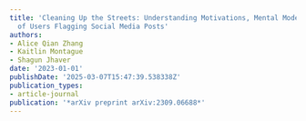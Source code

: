 ```yaml
---
title: 'Cleaning Up the Streets: Understanding Motivations, Mental Models, and Concerns
  of Users Flagging Social Media Posts'
authors:
- Alice Qian Zhang
- Kaitlin Montague
- Shagun Jhaver
date: '2023-01-01'
publishDate: '2025-03-07T15:47:39.538338Z'
publication_types:
- article-journal
publication: '*arXiv preprint arXiv:2309.06688*'
---
```

